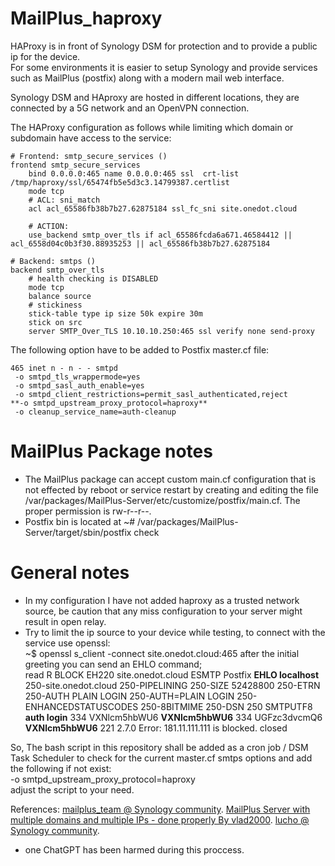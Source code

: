 # MailPlus_haproxy

HAProxy is in front of Synology DSM for protection and to provide a public ip for the device.  
For some environments it is easier to setup Synology and provide services such as MailPlus (postfix) along with a modern mail web interface.

Synology DSM and HAproxy are hosted in different locations, they are connected by a 5G network and an OpenVPN connection.

The HAProxy configuration as follows while limiting which domain or subdomain have access to the service:
```
# Frontend: smtp_secure_services ()
frontend smtp_secure_services
    bind 0.0.0.0:465 name 0.0.0.0:465 ssl  crt-list /tmp/haproxy/ssl/65474fb5e5d3c3.14799387.certlist 
    mode tcp
    # ACL: sni_match
    acl acl_65586fb38b7b27.62875184 ssl_fc_sni site.onedot.cloud

    # ACTION:
    use_backend smtp_over_tls if acl_65586fcda6a671.46584412 || acl_6558d04c0b3f30.88935253 || acl_65586fb38b7b27.62875184

# Backend: smtps ()
backend smtp_over_tls
    # health checking is DISABLED
    mode tcp
    balance source
    # stickiness
    stick-table type ip size 50k expire 30m  
    stick on src
    server SMTP_Over_TLS 10.10.10.250:465 ssl verify none send-proxy
```

The following option have to be added to Postfix master.cf file:  
```
465 inet n - n - - smtpd
 -o smtpd_tls_wrappermode=yes
 -o smtpd_sasl_auth_enable=yes
 -o smtpd_client_restrictions=permit_sasl_authenticated,reject
**-o smtpd_upstream_proxy_protocol=haproxy**
 -o cleanup_service_name=auth-cleanup
```

# MailPlus Package notes
* The MailPlus package can accept custom main.cf configuration that is not effected by reboot or service restart by creating and editing the file /var/packages/MailPlus-Server/etc/customize/postfix/main.cf. The proper permission is rw-r--r--.  
* Postfix bin is located at ~# /var/packages/MailPlus-Server/target/sbin/postfix check

# General notes
* In my configuration I have not added haproxy as a trusted network source, be caution that any miss configuration to your server might result in open relay.
* Try to limit the ip source to your device while testing, to connect with the service use openssl:  
~$ openssl s_client -connect site.onedot.cloud:465
after the initial greeting you can send an EHLO command;  
read R BLOCK
EH220 site.onedot.cloud ESMTP Postfix
**EHLO localhost**
250-site.onedot.cloud
250-PIPELINING
250-SIZE 52428800
250-ETRN
250-AUTH PLAIN LOGIN
250-AUTH=PLAIN LOGIN
250-ENHANCEDSTATUSCODES
250-8BITMIME
250-DSN
250 SMTPUTF8
**auth login**
334 VXNlcm5hbWU6
**VXNlcm5hbWU6**
334 UGFzc3dvcmQ6
**VXNlcm5hbWU6**
221 2.7.0 Error: 181.11.111.111 is blocked.
closed

So, The bash script in this repository shall be added as a cron job / DSM Task Scheduler to check for the current master.cf smtps options and add the following if not exist:  
-o smtpd_upstream_proxy_protocol=haproxy  
adjust the script to your need.


References:
[mailplus_team @ Synology community](https://community.synology.com/enu/forum/17/post/103387).
[MailPlus Server with multiple domains and multiple IPs - done properly By vlad2000](https://community.synology.com/enu/forum/8/post/163585).
[lucho @ Synology community](https://community.synology.com/enu/forum/17/post/115087).

* one ChatGPT has been harmed during this proccess.
